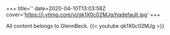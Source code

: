 +++
title=''
date=2020-04-10T13:03:58Z
cover='https://i.ytimg.com/vi/qk1X0c02MJg/hqdefault.jpg'
+++

All content belongs to GlennBeck.
{{< youtube qk1X0c02MJg >}}
